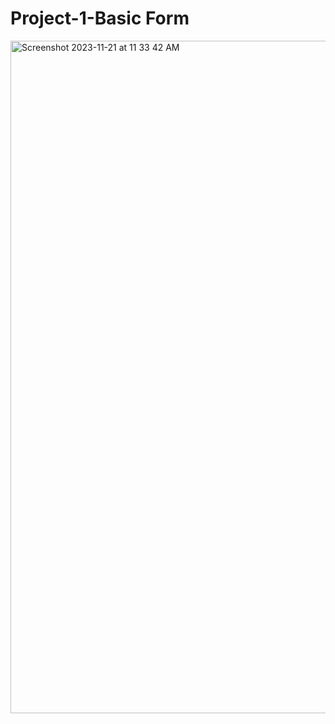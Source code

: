# Project-1-Basic Form

<img width="1076" alt="Screenshot 2023-11-21 at 11 33 42 AM" src="https://github.com/nicoguerra18/Project-1-Forms/assets/139820627/b8c34d22-ac9b-43ad-a35d-656d0e55635d">
